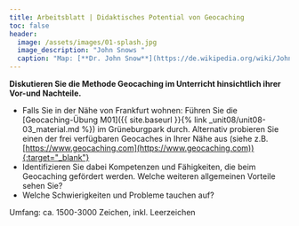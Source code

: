 ```yaml
---
title: Arbeitsblatt | Didaktisches Potential von Geocaching
toc: false
header:
  image: /assets/images/01-splash.jpg
  image_description: "John Snows "
  caption: "Map: [**Dr. John Snow**](https://de.wikipedia.org/wiki/John_Snow_(Mediziner)) [Wellcome Library via wikimedia](https://w.wiki/QtV)"
---
```


**Diskutieren Sie die Methode Geocaching im Unterricht hinsichtlich ihrer Vor-und Nachteile.**

  * Falls Sie in der Nähe von Frankfurt wohnen: Führen Sie die [Geocaching-Übung M01]({{ site.baseurl }}{% link _unit08/unit08-03_material.md %}) im Grüneburgpark durch. Alternativ probieren Sie einen der frei verfügbaren Geocaches in Ihrer Nähe aus (siehe z.B. [https://www.geocaching.com](https://www.geocaching.com)){:target="_blank"}
  * Identifizieren Sie dabei Kompetenzen und Fähigkeiten, die beim Geocaching gefördert werden. Welche weiteren allgemeinen Vorteile sehen Sie?
  * Welche Schwierigkeiten und Probleme tauchen auf?

Umfang: ca. 1500-3000 Zeichen, inkl. Leerzeichen
